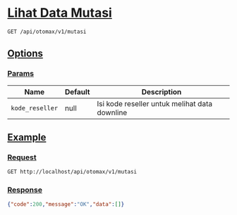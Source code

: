 # [Lihat Data Mutasi]()

```bash
GET /api/otomax/v1/mutasi
```

## [Options]()

### [Params]()

Name | Default | Description
--- | --- | ---
`kode_reseller` | null | Isi kode reseller untuk melihat data downline

## [Example]()

### [Request]()

```bash
GET http://localhost/api/otomax/v1/mutasi
```

### [Response]()

```json
{"code":200,"message":"OK","data":[]}
```